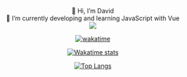 <p align="center">
  👋 Hi, I’m David <br>
  🌱 I’m currently developing and learning JavaScript with Vue <br>
  <img src ="https://github-readme-streak-stats.herokuapp.com?user=davidoliveirax&theme=radical&hide_border=true&background=FFFFFF00">
  
  <br>
<div align="center">

[![wakatime](https://wakatime.com/badge/user/018bd451-c78c-49ca-8f12-46c8c8a4fcf9.svg)](https://wakatime.com/@018bd451-c78c-49ca-8f12-46c8c8a4fcf9)

[![Wakatime stats](https://github-readme-stats.vercel.app/api/wakatime?username=davidoliveirax&layout=compact&langs_count=10&theme=radical&hide_border=true)](https://github.com/anuraghazra/github-readme-stats)

[![Top Langs](https://github-readme-stats.vercel.app/api/top-langs/?username=davidoliveirax&layout=donut&langs_count=10&theme=radical&hide_border=true)](https://github.com/anuraghazra/github-readme-stats)

